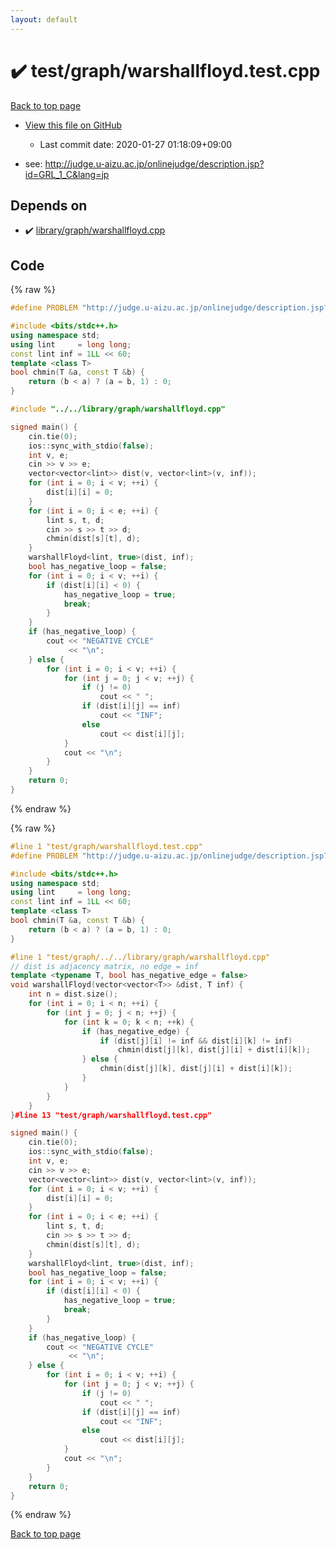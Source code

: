```yaml
---
layout: default
---
```


<!-- mathjax config similar to math.stackexchange -->
<script type="text/javascript" async
  src="https://cdnjs.cloudflare.com/ajax/libs/mathjax/2.7.5/MathJax.js?config=TeX-MML-AM_CHTML">
</script>
<script type="text/x-mathjax-config">
  MathJax.Hub.Config({
    TeX: { equationNumbers: { autoNumber: "AMS" }},
    tex2jax: {
      inlineMath: [ ['$','$'] ],
      processEscapes: true
    },
    "HTML-CSS": { matchFontHeight: false },
    displayAlign: "left",
    displayIndent: "2em"
  });
</script>

<script type="text/javascript" src="https://cdnjs.cloudflare.com/ajax/libs/jquery/3.4.1/jquery.min.js"></script>
<script src="https://cdn.jsdelivr.net/npm/jquery-balloon-js@1.1.2/jquery.balloon.min.js" integrity="sha256-ZEYs9VrgAeNuPvs15E39OsyOJaIkXEEt10fzxJ20+2I=" crossorigin="anonymous"></script>
<script type="text/javascript" src="../../../assets/js/copy-button.js"></script>
<link rel="stylesheet" href="../../../assets/css/copy-button.css" />


# :heavy_check_mark: test/graph/warshallfloyd.test.cpp

<a href="../../../index.html">Back to top page</a>

* <a href="{{ site.github.repository_url }}/blob/master/test/graph/warshallfloyd.test.cpp">View this file on GitHub</a>
    - Last commit date: 2020-01-27 01:18:09+09:00


* see: <a href="http://judge.u-aizu.ac.jp/onlinejudge/description.jsp?id=GRL_1_C&lang=jp">http://judge.u-aizu.ac.jp/onlinejudge/description.jsp?id=GRL_1_C&lang=jp</a>


## Depends on

* :heavy_check_mark: <a href="../../../library/library/graph/warshallfloyd.cpp.html">library/graph/warshallfloyd.cpp</a>


## Code

<a id="unbundled"></a>
{% raw %}
```cpp
#define PROBLEM "http://judge.u-aizu.ac.jp/onlinejudge/description.jsp?id=GRL_1_C&lang=jp"

#include <bits/stdc++.h>
using namespace std;
using lint     = long long;
const lint inf = 1LL << 60;
template <class T>
bool chmin(T &a, const T &b) {
    return (b < a) ? (a = b, 1) : 0;
}

#include "../../library/graph/warshallfloyd.cpp"

signed main() {
    cin.tie(0);
    ios::sync_with_stdio(false);
    int v, e;
    cin >> v >> e;
    vector<vector<lint>> dist(v, vector<lint>(v, inf));
    for (int i = 0; i < v; ++i) {
        dist[i][i] = 0;
    }
    for (int i = 0; i < e; ++i) {
        lint s, t, d;
        cin >> s >> t >> d;
        chmin(dist[s][t], d);
    }
    warshallFloyd<lint, true>(dist, inf);
    bool has_negative_loop = false;
    for (int i = 0; i < v; ++i) {
        if (dist[i][i] < 0) {
            has_negative_loop = true;
            break;
        }
    }
    if (has_negative_loop) {
        cout << "NEGATIVE CYCLE"
             << "\n";
    } else {
        for (int i = 0; i < v; ++i) {
            for (int j = 0; j < v; ++j) {
                if (j != 0)
                    cout << " ";
                if (dist[i][j] == inf)
                    cout << "INF";
                else
                    cout << dist[i][j];
            }
            cout << "\n";
        }
    }
    return 0;
}
```
{% endraw %}

<a id="bundled"></a>
{% raw %}
```cpp
#line 1 "test/graph/warshallfloyd.test.cpp"
#define PROBLEM "http://judge.u-aizu.ac.jp/onlinejudge/description.jsp?id=GRL_1_C&lang=jp"

#include <bits/stdc++.h>
using namespace std;
using lint     = long long;
const lint inf = 1LL << 60;
template <class T>
bool chmin(T &a, const T &b) {
    return (b < a) ? (a = b, 1) : 0;
}

#line 1 "test/graph/../../library/graph/warshallfloyd.cpp"
// dist is adjacency matrix, no edge = inf
template <typename T, bool has_negative_edge = false>
void warshallFloyd(vector<vector<T>> &dist, T inf) {
    int n = dist.size();
    for (int i = 0; i < n; ++i) {
        for (int j = 0; j < n; ++j) {
            for (int k = 0; k < n; ++k) {
                if (has_negative_edge) {
                    if (dist[j][i] != inf && dist[i][k] != inf)
                        chmin(dist[j][k], dist[j][i] + dist[i][k]);
                } else {
                    chmin(dist[j][k], dist[j][i] + dist[i][k]);
                }
            }
        }
    }
}#line 13 "test/graph/warshallfloyd.test.cpp"

signed main() {
    cin.tie(0);
    ios::sync_with_stdio(false);
    int v, e;
    cin >> v >> e;
    vector<vector<lint>> dist(v, vector<lint>(v, inf));
    for (int i = 0; i < v; ++i) {
        dist[i][i] = 0;
    }
    for (int i = 0; i < e; ++i) {
        lint s, t, d;
        cin >> s >> t >> d;
        chmin(dist[s][t], d);
    }
    warshallFloyd<lint, true>(dist, inf);
    bool has_negative_loop = false;
    for (int i = 0; i < v; ++i) {
        if (dist[i][i] < 0) {
            has_negative_loop = true;
            break;
        }
    }
    if (has_negative_loop) {
        cout << "NEGATIVE CYCLE"
             << "\n";
    } else {
        for (int i = 0; i < v; ++i) {
            for (int j = 0; j < v; ++j) {
                if (j != 0)
                    cout << " ";
                if (dist[i][j] == inf)
                    cout << "INF";
                else
                    cout << dist[i][j];
            }
            cout << "\n";
        }
    }
    return 0;
}
```
{% endraw %}

<a href="../../../index.html">Back to top page</a>

